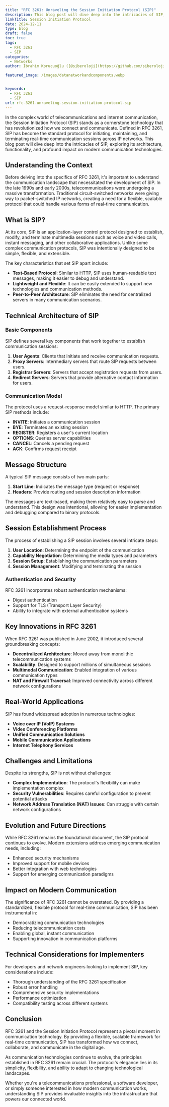 ```yaml
---
title: "RFC 3261: Unraveling the Session Initiation Protocol (SIP)"
description: This blog post will dive deep into the intricacies of SIP, exploring its architecture, functionality, and profound impact on modern communication technologies.
linkTitle: Session Initiation Protocol
date: 2024-12-11
type: blog
draft: false
toc: true
tags:
  - RFC 3261
  - SIP
categories:
  - Networks
author: İbrahim Korucuoğlu ([@siberoloji](https://github.com/siberoloji))

featured_image: /images/datanetworkandcomponents.webp


keywords:
  - RFC 3261
  - SIP
url: rfc-3261-unraveling-session-initiation-protocol-sip
---
```

In the complex world of telecommunications and internet communication, the Session Initiation Protocol (SIP) stands as a cornerstone technology that has revolutionized how we connect and communicate. Defined in RFC 3261, SIP has become the standard protocol for initiating, maintaining, and terminating real-time communication sessions across IP networks. This blog post will dive deep into the intricacies of SIP, exploring its architecture, functionality, and profound impact on modern communication technologies.

## Understanding the Context

Before delving into the specifics of RFC 3261, it's important to understand the communication landscape that necessitated the development of SIP. In the late 1990s and early 2000s, telecommunications were undergoing a massive transformation. Traditional circuit-switched networks were giving way to packet-switched IP networks, creating a need for a flexible, scalable protocol that could handle various forms of real-time communication.

## What is SIP?

At its core, SIP is an application-layer control protocol designed to establish, modify, and terminate multimedia sessions such as voice and video calls, instant messaging, and other collaborative applications. Unlike some complex communication protocols, SIP was intentionally designed to be simple, flexible, and extensible.

The key characteristics that set SIP apart include:

- **Text-Based Protocol**: Similar to HTTP, SIP uses human-readable text messages, making it easier to debug and understand.
- **Lightweight and Flexible**: It can be easily extended to support new technologies and communication methods.
- **Peer-to-Peer Architecture**: SIP eliminates the need for centralized servers in many communication scenarios.

## Technical Architecture of SIP

### Basic Components

SIP defines several key components that work together to establish communication sessions:

1. **User Agents**: Clients that initiate and receive communication requests.
2. **Proxy Servers**: Intermediary servers that route SIP requests between users.
3. **Registrar Servers**: Servers that accept registration requests from users.
4. **Redirect Servers**: Servers that provide alternative contact information for users.

### Communication Model

The protocol uses a request-response model similar to HTTP. The primary SIP methods include:

- **INVITE**: Initiates a communication session
- **BYE**: Terminates an existing session
- **REGISTER**: Registers a user's current location
- **OPTIONS**: Queries server capabilities
- **CANCEL**: Cancels a pending request
- **ACK**: Confirms request receipt

## Message Structure

A typical SIP message consists of two main parts:
1. **Start Line**: Indicates the message type (request or response)
2. **Headers**: Provide routing and session description information

The messages are text-based, making them relatively easy to parse and understand. This design was intentional, allowing for easier implementation and debugging compared to binary protocols.

## Session Establishment Process

The process of establishing a SIP session involves several intricate steps:

1. **User Location**: Determining the endpoint of the communication
2. **Capability Negotiation**: Determining the media types and parameters
3. **Session Setup**: Establishing the communication parameters
4. **Session Management**: Modifying and terminating the session

### Authentication and Security

RFC 3261 incorporates robust authentication mechanisms:
- Digest authentication
- Support for TLS (Transport Layer Security)
- Ability to integrate with external authentication systems

## Key Innovations in RFC 3261

When RFC 3261 was published in June 2002, it introduced several groundbreaking concepts:

- **Decentralized Architecture**: Moved away from monolithic telecommunication systems
- **Scalability**: Designed to support millions of simultaneous sessions
- **Multimodal Communication**: Enabled integration of various communication types
- **NAT and Firewall Traversal**: Improved connectivity across different network configurations

## Real-World Applications

SIP has found widespread adoption in numerous technologies:

- **Voice over IP (VoIP) Systems**
- **Video Conferencing Platforms**
- **Unified Communication Solutions**
- **Mobile Communication Applications**
- **Internet Telephony Services**

## Challenges and Limitations

Despite its strengths, SIP is not without challenges:

- **Complex Implementation**: The protocol's flexibility can make implementation complex
- **Security Vulnerabilities**: Requires careful configuration to prevent potential attacks
- **Network Address Translation (NAT) Issues**: Can struggle with certain network configurations

## Evolution and Future Directions

While RFC 3261 remains the foundational document, the SIP protocol continues to evolve. Modern extensions address emerging communication needs, including:

- Enhanced security mechanisms
- Improved support for mobile devices
- Better integration with web technologies
- Support for emerging communication paradigms

## Impact on Modern Communication

The significance of RFC 3261 cannot be overstated. By providing a standardized, flexible protocol for real-time communication, SIP has been instrumental in:

- Democratizing communication technologies
- Reducing telecommunication costs
- Enabling global, instant communication
- Supporting innovation in communication platforms

## Technical Considerations for Implementers

For developers and network engineers looking to implement SIP, key considerations include:

- Thorough understanding of the RFC 3261 specification
- Robust error handling
- Comprehensive security implementations
- Performance optimization
- Compatibility testing across different systems

## Conclusion

RFC 3261 and the Session Initiation Protocol represent a pivotal moment in communication technology. By providing a flexible, scalable framework for real-time communication, SIP has transformed how we connect, collaborate, and communicate in the digital age.

As communication technologies continue to evolve, the principles established in RFC 3261 remain crucial. The protocol's elegance lies in its simplicity, flexibility, and ability to adapt to changing technological landscapes.

Whether you're a telecommunications professional, a software developer, or simply someone interested in how modern communication works, understanding SIP provides invaluable insights into the infrastructure that powers our connected world.
